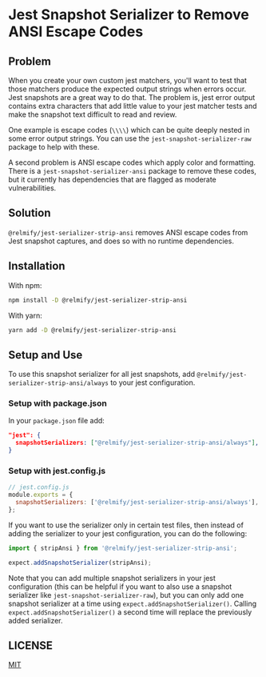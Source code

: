 # Jest Snapshot Serializer to Remove ANSI Escape Codes

## Problem

When you create your own custom jest matchers, you'll want to test that those matchers produce the
expected output strings when errors occur. Jest snapshots are a great way to do that. The problem
is, jest error output contains extra characters that add little value to your jest matcher tests and
make the snapshot text difficult to read and review.

One example is escape codes (`\\\\`) which can be quite deeply nested in some error output strings.
You can use the `jest-snapshot-serializer-raw` package to help with these.

A second problem is ANSI escape codes which apply color and formatting. There is a
`jest-snapshot-serializer-ansi` package to remove these codes, but it currently has dependencies
that are flagged as moderate vulnerabilities.

## Solution

`@relmify/jest-serializer-strip-ansi` removes ANSI escape codes from Jest snapshot captures, and
does so with no runtime dependencies.

## Installation

With npm:

```sh
npm install -D @relmify/jest-serializer-strip-ansi
```

With yarn:

```sh
yarn add -D @relmify/jest-serializer-strip-ansi
```

## Setup and Use

To use this snapshot serializer for all jest snapshots, add
`@relmify/jest-serializer-strip-ansi/always` to your jest configuration.

### Setup with package.json

In your `package.json` file add:

```json
"jest": {
  snapshotSerializers: ["@relmify/jest-serializer-strip-ansi/always"],
}
```

### Setup with jest.config.js

```js
// jest.config.js
module.exports = {
  snapshotSerializers: ['@relmify/jest-serializer-strip-ansi/always'],
};
```

If you want to use the serializer only in certain test files, then instead of adding the serializer to
your jest configuration, you can do the following:

```ts
import { stripAnsi } from '@relmify/jest-serializer-strip-ansi';

expect.addSnapshotSerializer(stripAnsi);
```

Note that you can add multiple snapshot serializers in your jest configuration (this can be helpful
if you want to also use a snapshot serializer like `jest-snapshot-serializer-raw`), but you can only
add one snapshot serializer at a time using `expect.addSnapshotSerializer()`. Calling
`expect.addSnapshotSerializer()` a second time will replace the previously added serializer.

## LICENSE

[MIT](/LICENSE)
